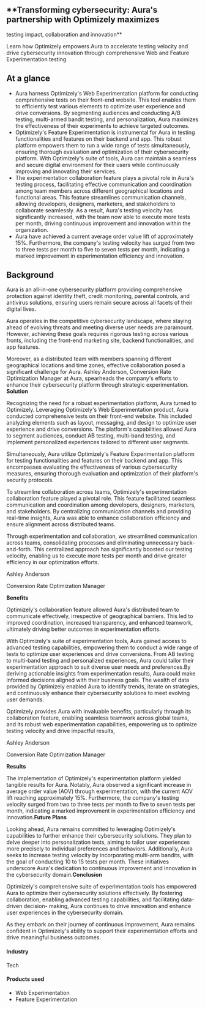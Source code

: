 ## \*\*Transforming cybersecurity: Aura's partnership with Optimizely maximizes

testing impact, collaboration and innovation\*\*

Learn how Optimizely empowers Aura to accelerate testing velocity and drive
cybersecurity innovation through comprehensive Web and Feature Experimentation
testing

## At a glance

- Aura harness Optimizely's Web Experimentation platform for conducting comprehensive tests on their front-end website. This tool enables them to efficiently test various elements to optimize user experience and drive conversions. By segmenting audiences and conducting A/B testing, multi-armed bandit testing, and personalization, Aura maximizes the effectiveness of their experiments to achieve targeted outcomes.
- Optimizely's Feature Experimentation is instrumental for Aura in testing functionalities and features on their backend and app. This robust platform empowers them to run a wide range of tests simultaneously, ensuring thorough evaluation and optimization of their cybersecurity platform. With Optimizely's suite of tools, Aura can maintain a seamless and secure digital environment for their users while continuously improving and innovating their services.
- The experimentation collaboration feature plays a pivotal role in Aura's testing process, facilitating effective communication and coordination among team members across different geographical locations and functional areas. This feature streamlines communication channels, allowing developers, designers, marketers, and stakeholders to collaborate seamlessly. As a result, Aura's testing velocity has significantly increased, with the team now able to execute more tests per month, driving continuous improvement and innovation within the organization.
- Aura have achieved a current average order value lift of approximately 15%. Furthermore, the company's testing velocity has surged from two to three tests per month to five to seven tests per month, indicating a marked improvement in experimentation efficiency and innovation.

## **Background**

Aura is an all-in-one cybersecurity platform providing comprehensive protection
against identity theft, credit monitoring, parental controls, and antivirus
solutions, ensuring users remain secure across all facets of their digital
lives.

Aura operates in the competitive cybersecurity landscape, where staying ahead of
evolving threats and meeting diverse user needs are paramount. However,
achieving these goals requires rigorous testing across various fronts, including
the front-end marketing site, backend functionalities, and app features.

Moreover, as a distributed team with members spanning different geographical
locations and time zones, effective collaboration posed a significant challenge
for Aura. Ashley Anderson, Conversion Rate Optimization Manager at Aura,
spearheads the company's efforts to enhance their cybersecurity platform through
strategic experimentation. **Solution**

Recognizing the need for a robust experimentation platform, Aura turned to
Optimizely. Leveraging Optimizely's Web Experimentation product, Aura conducted
comprehensive tests on their front-end website. This included analyzing elements
such as layout, messaging, and design to optimize user experience and drive
conversions. The platform's capabilities allowed Aura to segment audiences,
conduct AB testing, multi-band testing, and implement personalized experiences
tailored to different user segments.

Simultaneously, Aura utilize Optimizely's Feature Experimentation platform for
testing functionalities and features on their backend and app. This encompasses
evaluating the effectiveness of various cybersecurity measures, ensuring
thorough evaluation and optimization of their platform's security protocols.

To streamline collaboration across teams, Optimizely's experimentation
collaboration feature played a pivotal role. This feature facilitated seamless
communication and coordination among developers, designers, marketers, and
stakeholders. By centralizing communication channels and providing real-time
insights, Aura was able to enhance collaboration efficiency and ensure alignment
across distributed teams.

Through experimentation and collaboration, we streamlined communication across
teams, consolidating processes and eliminating unnecessary back-and-forth. This
centralized approach has significantly boosted our testing velocity, enabling us
to execute more tests per month and drive greater efficiency in our optimization
efforts.

Ashley Anderson

Conversion Rate Optimization Manager

**Benefits**

Optimizely's collaboration feature allowed Aura's distributed team to
communicate effectively, irrespective of geographical barriers. This led to
improved coordination, increased transparency, and enhanced teamwork, ultimately
driving better outcomes in experimentation efforts.

With Optimizely's suite of experimentation tools, Aura gained access to advanced
testing capabilities, empowering them to conduct a wide range of tests to
optimize user experiences and drive conversions. From AB testing to multi-band
testing and personalized experiences, Aura could tailor their experimentation
approach to suit diverse user needs and preferences.By deriving actionable
insights from experimentation results, Aura could make informed decisions
aligned with their business goals. The wealth of data provided by Optimizely
enabled Aura to identify trends, iterate on strategies, and continuously enhance
their cybersecurity solutions to meet evolving user demands.

Optimizely provides Aura with invaluable benefits, particularly through its
collaboration feature, enabling seamless teamwork across global teams, and its
robust web experimentation capabilities, empowering us to optimize testing
velocity and drive impactful results,

Ashley Anderson

Conversion Rate Optimization Manager

**Results**

The implementation of Optimizely's experimentation platform yielded tangible
results for Aura. Notably, Aura observed a significant increase in average order
value (AOV) through experimentation, with the current AOV lift reaching
approximately 15%. Furthermore, the company's testing velocity surged from two
to three tests per month to five to seven tests per month, indicating a marked
improvement in experimentation efficiency and innovation.**Future Plans**

Looking ahead, Aura remains committed to leveraging Optimizely's capabilities to
further enhance their cybersecurity solutions. They plan to delve deeper into
personalization tests, aiming to tailor user experiences more precisely to
individual preferences and behaviors. Additionally, Aura seeks to increase
testing velocity by incorporating multi-arm bandits, with the goal of conducting
10 to 15 tests per month. These initiatives underscore Aura's dedication to
continuous improvement and innovation in the cybersecurity domain.**Conclusion**

Optimizely's comprehensive suite of experimentation tools has empowered Aura to
optimize their cybersecurity solutions effectively. By fostering collaboration,
enabling advanced testing capabilities, and facilitating data-driven decision-
making, Aura continues to drive innovation and enhance user experiences in the
cybersecurity domain.

As they embark on their journey of continuous improvement, Aura remains
confident in Optimizely's ability to support their experimentation efforts and
drive meaningful business outcomes.

#### Industry

Tech

#### Products used

- Web Experimentation
- Feature Experimentation
